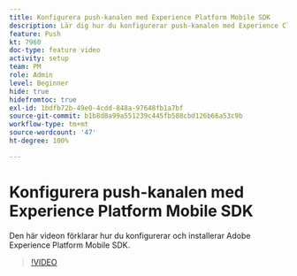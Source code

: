 ```yaml
---
title: Konfigurera push-kanalen med Experience Platform Mobile SDK
description: Lär dig hur du konfigurerar push-kanalen med Experience Cloud Mobile SDK.
feature: Push
kt: 7960
doc-type: feature video
activity: setup
team: PM
role: Admin
level: Beginner
hide: true
hidefromtoc: true
exl-id: 1bdfb72b-49e0-4cdd-848a-97648fb1a7bf
source-git-commit: b1b8d8a99a551239c445fb588cbd126b66a53c9b
workflow-type: tm+mt
source-wordcount: '47'
ht-degree: 100%

---
```



# Konfigurera push-kanalen med Experience Platform Mobile SDK

Den här videon förklarar hur du konfigurerar och installerar Adobe Experience Platform Mobile SDK.

>[!VIDEO](https://video.tv.adobe.com/v/27699?quality=12&learn=on)

